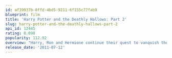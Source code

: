 ```yaml
---
id: af39937b-8ffd-4bd5-9211-6f155c77fab9
blueprint: film
title: 'Harry Potter and the Deathly Hallows: Part 2'
slug: harry-potter-and-the-deathly-hallows-part-2
api_id: 12445
rating: 8.098
popularity: 112.92
overview: "Harry, Ron and Hermione continue their quest to vanquish the evil Voldemort once and for all. Just as things begin to look hopeless for the young wizards, Harry discovers a trio of magical objects that endow him with powers to rival Voldemort's formidable skills."
release_date: '2011-07-12'
---
```

